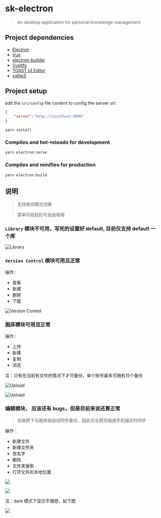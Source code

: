 # sk-electron

> An desktop application for personal knowledge management

## Project dependencies

- [Electron](https://www.electronjs.org/)
- [Vue](https://cn.vuejs.org/)
- [electron-builder](https://github.com/nklayman/vue-cli-plugin-electron-builder)
- [Vuetify](https://vuetifyjs.com/zh-Hans/)
- [TOAST UI Editor](https://github.com/nhn/tui.editor)
- [sqlite3](https://www.npmjs.com/package/sqlite3)

## Project setup

edit the `src/config` file content to config the server url:

```json
{
    "server":"http://localhost:9999"
}
```

```script
yarn install
```

### Compiles and hot-reloads for development

```script
yarn electron:serve
```

### Compiles and minifies for production

```script
yarn electron:build
```

## 说明

> 支持夜间模式切换
> 
> 菜单可收起栏可自由收缩

### `Library` 模块不可用，写死的设置好 default, 目前仅支持 default 一个库

![Library](snapshot/library.png)

### `Version Control` 模块可用且正常

操作：

- 查看
- 新建
- 删除
- 下载

![Version Control](snapshot/vc_1.png)

### 图床模块可用且正常

操作：

- 上传
- 新建
- 复制
- 浏览

注：只有在当前有文件的情况下才可备份，单个账号最多可拥有15个备份

![Upload](snapshot/image_1.png)

![Upload](snapshot/image_2_2.png)

### 编辑模块， 应该还有 bugs，但是目前来说还算正常

> 在联网下与服务端自动同步备份，因此可与网页端或手机端实时同步

操作：

- 新建文件
- 新建文件夹
- 改名字
- 删除
- 文件夹搜索
- 打开文件的本地位置

![](snapshot/e_1.png)

![](snapshot/e_2.png)

注：dark 模式下显示不理想，如下图

![](snapshot/e_3.png)

